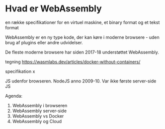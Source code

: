 # Hvad er WebAssembly

en række specifikationer for en virtuel maskine, et binary format og et tekst format


WebAssembly er en ny type kode, der kan køre i moderne browsere - uden brug af plugins eller andre udvidelser.

De fleste moderne browsere har siden 2017-18 understøttet WebAssembly.

tegning
https://wasmlabs.dev/articles/docker-without-containers/


specifikation x

JS udenfor browseren. NodeJS anno 2009-10. Var ikke første server-side JS 

Agenda:
1) WebAssembly i browseren
2) WebAssembly server-side
3) WebAssembly vs Docker
4) WebAssembly og Cloud

